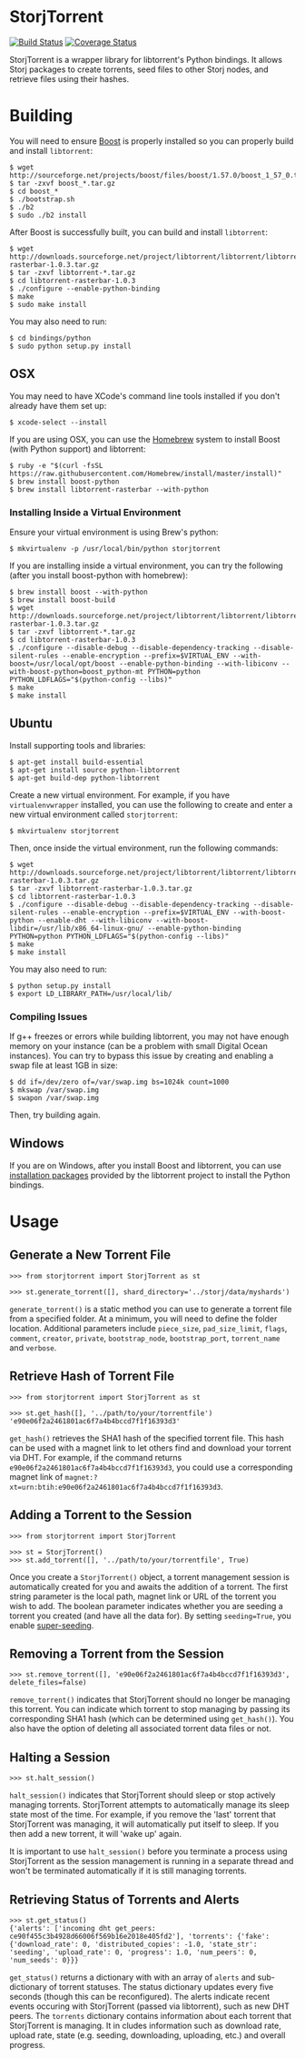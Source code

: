 # StorjTorrent

[![Build Status](https://travis-ci.org/Storj/storjtorrent.svg)](https://travis-ci.org/Storj/storjtorrent) [![Coverage Status](https://img.shields.io/coveralls/Storj/storjtorrent.svg)](https://coveralls.io/r/Storj/storjtorrent)

StorjTorrent is a wrapper library for libtorrent's Python bindings. It allows Storj packages to create torrents, seed files to other Storj nodes, and retrieve files using their hashes.

# Building

You will need to ensure [Boost](http://www.boost.org/) is properly installed so you can properly build and install `libtorrent`:

    $ wget http://sourceforge.net/projects/boost/files/boost/1.57.0/boost_1_57_0.tar.gz
    $ tar -zxvf boost_*.tar.gz
    $ cd boost_*
    $ ./bootstrap.sh
    $ ./b2
    $ sudo ./b2 install

After Boost is successfully built, you can build and install `libtorrent`:

    $ wget http://downloads.sourceforge.net/project/libtorrent/libtorrent/libtorrent-rasterbar-1.0.3.tar.gz
    $ tar -zxvf libtorrent-*.tar.gz
    $ cd libtorrent-rasterbar-1.0.3
    $ ./configure --enable-python-binding
    $ make
    $ sudo make install

You may also need to run:

    $ cd bindings/python
    $ sudo python setup.py install

## OSX

You may need to have XCode's command line tools installed if you don't already have them set up:

    $ xcode-select --install

If you are using OSX, you can use the [Homebrew](http://brew.sh/) system to install Boost (with Python support) and libtorrent:

    $ ruby -e "$(curl -fsSL https://raw.githubusercontent.com/Homebrew/install/master/install)"
    $ brew install boost-python 
    $ brew install libtorrent-rasterbar --with-python

### Installing Inside a Virtual Environment

Ensure your virtual environment is using Brew's python:

    $ mkvirtualenv -p /usr/local/bin/python storjtorrent

If you are installing inside a virtual environment, you can try the following (after you install boost-python with homebrew):

    $ brew install boost --with-python
    $ brew install boost-build
    $ wget http://downloads.sourceforge.net/project/libtorrent/libtorrent/libtorrent-rasterbar-1.0.3.tar.gz
    $ tar -zxvf libtorrent-*.tar.gz
    $ cd libtorrent-rasterbar-1.0.3
    $ ./configure --disable-debug --disable-dependency-tracking --disable-silent-rules --enable-encryption --prefix=$VIRTUAL_ENV --with-boost=/usr/local/opt/boost --enable-python-binding --with-libiconv --with-boost-python=boost_python-mt PYTHON=python PYTHON_LDFLAGS="$(python-config --libs)"
    $ make
    $ make install

## Ubuntu

Install supporting tools and libraries:

    $ apt-get install build-essential
    $ apt-get install source python-libtorrent
    $ apt-get build-dep python-libtorrent

Create a new virtual environment. For example, if you have `virtualenvwrapper` installed, you can use the following to create and enter a new virtual environment called `storjtorrent`:

    $ mkvirtualenv storjtorrent

Then, once inside the virtual environment, run the following commands:

    $ wget http://downloads.sourceforge.net/project/libtorrent/libtorrent/libtorrent-rasterbar-1.0.3.tar.gz
    $ tar -zxvf libtorrent-rasterbar-1.0.3.tar.gz
    $ cd libtorrent-rasterbar-1.0.3
    $ ./configure --disable-debug --disable-dependency-tracking --disable-silent-rules --enable-encryption --prefix=$VIRTUAL_ENV --with-boost-python --enable-dht --with-libiconv --with-boost-libdir=/usr/lib/x86_64-linux-gnu/ --enable-python-binding PYTHON=python PYTHON_LDFLAGS="$(python-config --libs)"
    $ make
    $ make install

You may also need to run:

    $ python setup.py install
    $ export LD_LIBRARY_PATH=/usr/local/lib/

### Compiling Issues

If g++ freezes or errors while building libtorrent, you may not have enough memory on your instance (can be a problem with small Digital Ocean instances). You can try to bypass this issue by creating and enabling a swap file at least 1GB in size:

    $ dd if=/dev/zero of=/var/swap.img bs=1024k count=1000
    $ mkswap /var/swap.img
    $ swapon /var/swap.img

Then, try building again.

## Windows

If you are on Windows, after you install Boost and libtorrent, you can use [installation packages](http://sourceforge.net/projects/libtorrent/files/py-libtorrent/) provided by the libtorrent project to install the Python bindings.

# Usage

## Generate a New Torrent File

    >>> from storjtorrent import StorjTorrent as st

    >>> st.generate_torrent([], shard_directory='../storj/data/myshards')

`generate_torrent()` is a static method you can use to generate a torrent file from a specified folder. At a minimum, you will need to define the folder location. Additional parameters include `piece_size`, `pad_size_limit`, `flags`, `comment`, `creator`, `private`, `bootstrap_node`, `bootstrap_port`, `torrent_name` and `verbose`.

## Retrieve Hash of Torrent File

    >>> from storjtorrent import StorjTorrent as st

    >>> st.get_hash([], '../path/to/your/torrentfile')
    'e90e06f2a2461801ac6f7a4b4bccd7f1f16393d3'

`get_hash()` retrieves the SHA1 hash of the specified torrent file. This hash can be used with a magnet link to let others find and download your torrent via DHT. For example, if the command returns `e90e06f2a2461801ac6f7a4b4bccd7f1f16393d3`, you could use a corresponding magnet link of `magnet:?xt=urn:btih:e90e06f2a2461801ac6f7a4b4bccd7f1f16393d3`.

## Adding a Torrent to the Session

    >>> from storjtorrent import StorjTorrent

    >>> st = StorjTorrent()
    >>> st.add_torrent([], '../path/to/your/torrentfile', True)

Once you create a `StorjTorrent()` object, a torrent management session is automatically created for you and awaits the addition of a torrent. The first string parameter is the local path, magnet link or URL of the torrent you wish to add. The boolean parameter indicates whether you are seeding a torrent you created (and have all the data for). By setting `seeding=True`, you enable [super-seeding](https://en.wikipedia.org/wiki/Super-seeding). 

## Removing a Torrent from the Session

    >>> st.remove_torrent([], 'e90e06f2a2461801ac6f7a4b4bccd7f1f16393d3', delete_files=false)

`remove_torrent()` indicates that StorjTorrent should no longer be managing this torrent. You can indicate which torrent to stop managing by passing its corresponding SHA1 hash (which can be determined using `get_hash()`). You also have the option of deleting all associated torrent data files or not.

## Halting a Session

    >>> st.halt_session()

`halt_session()` indicates that StorjTorrent should sleep or stop actively managing torrents. StorjTorrent attempts to automatically manage its sleep state most of the time. For example, if you remove the 'last' torrent that StorjTorrent was managing, it will automatically put itself to sleep. If you then add a new torrent, it will 'wake up' again. 

It is important to use `halt_session()` before you terminate a process using StorjTorrent as the session management is running in a separate thread and won't be terminated automatically if it is still managing torrents.


## Retrieving Status of Torrents and Alerts

    >>> st.get_status()
    {'alerts': ['incoming dht get_peers: ce90f455c3b4928d66006f569b16e2018e405fd2'], 'torrents': {'fake': {'download_rate': 0, 'distributed_copies': -1.0, 'state_str': 'seeding', 'upload_rate': 0, 'progress': 1.0, 'num_peers': 0, 'num_seeds': 0}}}

`get_status()` returns a dictionary with with an array of `alerts` and sub-dictionary of torrent statuses. The status dictionary updates every five seconds (though this can be reconfigured). The alerts indicate recent events occuring with StorjTorrent (passed via libtorrent), such as new DHT peers. The `torrents` dictionary contains information about each torrent that StorjTorrent is managing. It in cludes information such as download rate, upload rate, state (e.g. seeding, downloading, uploading, etc.) and overall progress.
